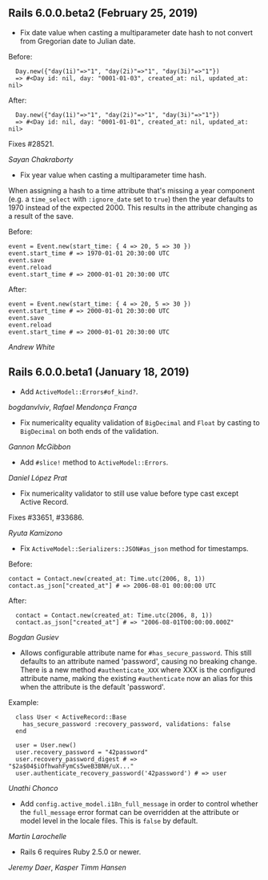 ## Rails 6.0.0.beta2 (February 25, 2019) ##

*   Fix date value when casting a multiparameter date hash to not convert from Gregorian date to Julian date.

  Before:

  ```
    Day.new({"day(1i)"=>"1", "day(2i)"=>"1", "day(3i)"=>"1"})
    => #<Day id: nil, day: "0001-01-03", created_at: nil, updated_at: nil>
  ```

  After:

  ```
    Day.new({"day(1i)"=>"1", "day(2i)"=>"1", "day(3i)"=>"1"})
    => #<Day id: nil, day: "0001-01-01", created_at: nil, updated_at: nil>
  ```

Fixes #28521.

*Sayan Chakraborty*

*   Fix year value when casting a multiparameter time hash.

When assigning a hash to a time attribute that's missing a year component
(e.g. a `time_select` with `:ignore_date` set to `true`) then the year
defaults to 1970 instead of the expected 2000. This results in the attribute
changing as a result of the save.

Before:

  ```
  event = Event.new(start_time: { 4 => 20, 5 => 30 })
  event.start_time # => 1970-01-01 20:30:00 UTC
  event.save
  event.reload
  event.start_time # => 2000-01-01 20:30:00 UTC
  ```

  After:

  ```
  event = Event.new(start_time: { 4 => 20, 5 => 30 })
  event.start_time # => 2000-01-01 20:30:00 UTC
  event.save
  event.reload
  event.start_time # => 2000-01-01 20:30:00 UTC
  ```

  *Andrew White*


## Rails 6.0.0.beta1 (January 18, 2019) ##

  *   Add `ActiveModel::Errors#of_kind?`.

  *bogdanvlviv*, *Rafael Mendonça França*

  *   Fix numericality equality validation of `BigDecimal` and `Float`
  by casting to `BigDecimal` on both ends of the validation.

  *Gannon McGibbon*

  *   Add `#slice!` method to `ActiveModel::Errors`.

  *Daniel López Prat*

  *   Fix numericality validator to still use value before type cast except Active Record.

  Fixes #33651, #33686.

  *Ryuta Kamizono*

  *   Fix `ActiveModel::Serializers::JSON#as_json` method for timestamps.

  Before:

  ```
  contact = Contact.new(created_at: Time.utc(2006, 8, 1))
  contact.as_json["created_at"] # => 2006-08-01 00:00:00 UTC
  ```

  After:

  ```
    contact = Contact.new(created_at: Time.utc(2006, 8, 1))
    contact.as_json["created_at"] # => "2006-08-01T00:00:00.000Z"
  ```

  *Bogdan Gusiev*

  *   Allows configurable attribute name for `#has_secure_password`. This
  still defaults to an attribute named 'password', causing no breaking
  change. There is a new method `#authenticate_XXX` where XXX is the
  configured attribute name, making the existing `#authenticate` now an
  alias for this when the attribute is the default 'password'.

  Example:

  ```
    class User < ActiveRecord::Base
      has_secure_password :recovery_password, validations: false
    end

    user = User.new()
    user.recovery_password = "42password"
    user.recovery_password_digest # => "$2a$04$iOfhwahFymCs5weB3BNH/uX..."
    user.authenticate_recovery_password('42password') # => user
  ```

  *Unathi Chonco*

  *   Add `config.active_model.i18n_full_message` in order to control whether
  the `full_message` error format can be overridden at the attribute or model
  level in the locale files. This is `false` by default.

  *Martin Larochelle*

  *   Rails 6 requires Ruby 2.5.0 or newer.

  *Jeremy Daer*, *Kasper Timm Hansen*
